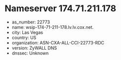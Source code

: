 # Nameserver 174.71.211.178

* as_number: 22773
* name: wsip-174-71-211-178.lv.lv.cox.net.
* city: Las Vegas
* country: US
* organization: ASN-CXA-ALL-CCI-22773-RDC
* version: ZyWALL DNS
* dnssec: Unknown
